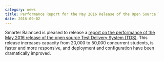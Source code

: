 ```yaml
---
category: news
title: Performance Report for the May 2016 Release of the Open Source Test Delivery System
date: 2016-09-02
---
```

Smarter Balanced is pleased to release a [report on the performance of the May 2016 release of the open source Test Delivery System (TDS)](http://www.smarterapp.org/deployment/TDS_2016_Performance_Improvements.html). This release increases capacity from 20,000 to 50,000 concurrent students, is faster and more responsive, and deployment and configuration have been dramatically improved.